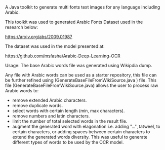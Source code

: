 A Java toolkit to generate multi fonts text images for any language including Arabic.

This toolkit was used to generated Arabic Fonts Dataset used in the research below:

https://arxiv.org/abs/2009.01987

The dataset was used in the model presented at:

https://github.com/msfasha/Arabic-Deep-Learning-OCR

Usage:
The base Arabic words file was generated using Wikipdia dump.

Any file with Arabic words can be used as a starter repository, this file can be further refined using (GenerateBaseFileFromWikiSource.java ) file.
This file (GenerateBaseFileFromWikiSource.java) allows the user to process raw Arabic words to:
- remove extended Arabic characters.
- remove duplicate words.
- select words with certain length (min, max characters).
- remove numbers and latin characters.
- limit the number of total selected words in the result file.
- augment the generated word with elagonation i.e. adding "ــ", tatweel, to certain characters, or adding spaces between certain characters to extend the generated words diversity.  This was useful to generate different types of words to be used by the OCR model.
